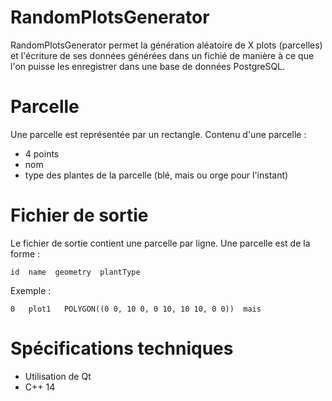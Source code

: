 # RandomPlotsGenerator

RandomPlotsGenerator permet la génération aléatoire de X plots (parcelles) et l'écriture de ses données générées dans un fichié de manière à ce que l'on puisse les enregistrer dans une base de données PostgreSQL.

# Parcelle
Une parcelle est représentée par un rectangle.
Contenu d'une parcelle :
- 4 points
- nom
- type des plantes de la parcelle (blé, mais ou orge pour l'instant)

# Fichier de sortie
Le fichier de sortie contient une parcelle par ligne. Une parcelle est de la forme :

```
id  name  geometry  plantType
```

Exemple :

```
0	plot1	POLYGON((0 0, 10 0, 0 10, 10 10, 0 0))	mais
```

# Spécifications techniques

- Utilisation de Qt
- C++ 14
